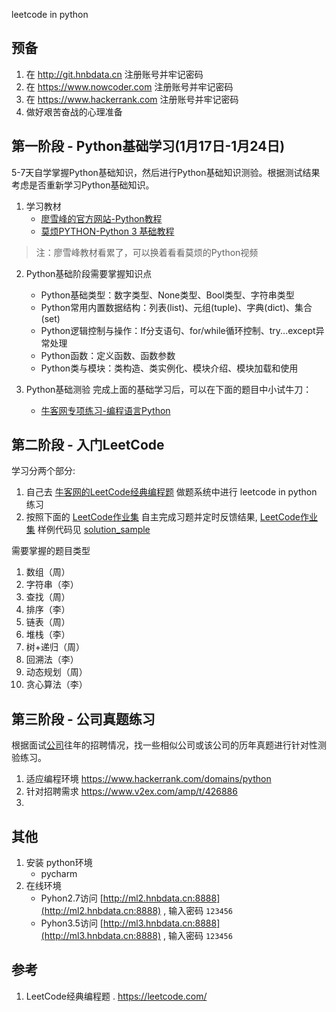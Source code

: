 leetcode in python

## 预备
1. 在 http://git.hnbdata.cn 注册账号并牢记密码
2. 在 https://www.nowcoder.com 注册账号并牢记密码
3. 在 https://www.hackerrank.com 注册账号并牢记密码
4. 做好艰苦奋战的心理准备

## 第一阶段 - Python基础学习(1月17日-1月24日)
5-7天自学掌握Python基础知识，然后进行Python基础知识测验。根据测试结果考虑是否重新学习Python基础知识。

1. 学习教材
    + [廖雪峰的官方网站-Python教程](https://www.liaoxuefeng.com/wiki/0014316089557264a6b348958f449949df42a6d3a2e542c000)
    + [莫烦PYTHON-Python 3 基础教程](https://morvanzhou.github.io/tutorials/python-basic/basic/)

>注：廖雪峰教材看累了，可以换着看看莫烦的Python视频

2. Python基础阶段需要掌握知识点
	+ Python基础类型：数字类型、None类型、Bool类型、字符串类型
	+ Python常用内置数据结构：列表(list)、元组(tuple)、字典(dict)、集合(set)
	+ Python逻辑控制与操作：If分支语句、for/while循环控制、try...except异常处理
	+ Python函数：定义函数、函数参数
	+ Python类与模块：类构造、类实例化、模块介绍、模块加载和使用

3. Python基础测验
完成上面的基础学习后，可以在下面的题目中小试牛刀：
    + [牛客网专项练习-编程语言Python](https://www.nowcoder.com/intelligentTest)

## 第二阶段 - 入门LeetCode

学习分两个部分:
1. 自己去 [牛客网的LeetCode经典编程题](https://www.nowcoder.com/ta/leetcode) 做题系统中进行 leetcode in python 练习
2. 按照下面的 [LeetCode作业集](./problems.md) 自主完成习题并定时反馈结果, [LeetCode作业集](./problems.md) 样例代码见 [solution_sample](./solution_sample)

需要掌握的题目类型
1. 数组（周）
2. 字符串（李）
3. 查找（周）
4. 排序（李）
5. 链表（周）
6. 堆栈（李）
7. 树+递归（周）
8. 回溯法（李）
8. 动态规划（周）
9. 贪心算法（李）



## 第三阶段 - 公司真题练习
根据面试[公司](https://akunacapital.com/careers)往年的招聘情况，找一些相似公司或该公司的历年真题进行针对性测验练习。
1. 适应编程环境 https://www.hackerrank.com/domains/python
2. 针对招聘需求 https://www.v2ex.com/amp/t/426886
3. 


## 其他
1. 安装 python环境
	- pycharm
2. 在线环境	
	- Pyhon2.7访问 [http://ml2.hnbdata.cn:8888](http://ml2.hnbdata.cn:8888) , 输入密码 `123456` 
	- Pyhon3.5访问 [http://ml3.hnbdata.cn:8888](http://ml3.hnbdata.cn:8888) , 输入密码 `123456` 

## 参考
1. LeetCode经典编程题 . https://leetcode.com/